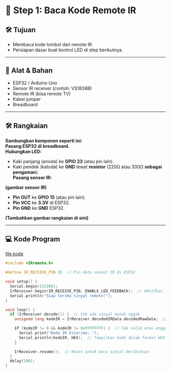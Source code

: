 # 🎯 Step 1: Baca Kode Remote IR  

## 🛠️ Tujuan  
- Membaca kode tombol dari remote IR.  
- Persiapan dasar buat kontrol LED di step berikutnya.  

---

## 🔧 Alat & Bahan  
- ESP32 / Arduino Uno  
- Sensor IR receiver (contoh: VS1838B)  
- Remote IR (bisa remote TV)  
- Kabel jumper  
- Breadboard  

---

## 🛠️ Rangkaian  
**Sambungkan komponen seperti ini:**  
**Pasang ESP32 di breadboard.**  
**Hubungkan LED:**  

   - Kaki panjang (anoda) ke **GPIO 23** (atau pin lain).  
   - Kaki pendek (katoda) ke **GND** lewat **resistor** (220Ω atau 330Ω **sebagai pengaman**).  
**Pasang sensor IR:**

**(gambar sensor IR)**

   - **Pin OUT** ke **GPIO 15** (atau pin lain).  
   - **Pin VCC** ke **3.3V** di ESP32.  
   - **Pin GND** ke **GND** ESP32.  

**(Tambahkan gambar rangkaian di sini)**  

---

## 💻 Kode Program  

<a href="https://github.com/SiB-Project13-7/Smart-Home-Mini/blob/main/Ep1_LED_ControlIR/Step1_ReadIRCode/code.ino">file kode </a>

```cpp
#include <IRremote.h>

#define IR_RECEIVE_PIN 15  // Pin data sensor IR di ESP32

void setup() {
  Serial.begin(115200);  
  IrReceiver.begin(IR_RECEIVE_PIN, ENABLE_LED_FEEDBACK);  // Aktifkan IR receiver
  Serial.println("Siap terima sinyal remote!");
}

void loop() {
  if (IrReceiver.decode()) {  // Cek ada sinyal masuk nggak
    unsigned long kodeIR = IrReceiver.decodedIRData.decodedRawData;  // Ambil kode IR-nya

    if (kodeIR != 0 && kodeIR != 0xFFFFFFFF) {  // Cek valid atau enggak
      Serial.print("Kode IR Diterima: ");
      Serial.println(kodeIR, HEX);  // Tampilkan kode dalam format HEX
    }

    IrReceiver.resume();  // Reset untuk baca sinyal berikutnya
  }
  delay(100);
}
